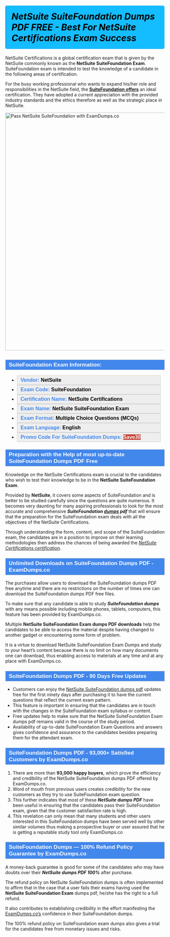 #     	 <h1><strong><span style="display: block; color: #000000; background: #14BDFF; border: 0.5px solid #AED6F1; border-left: 3px solid #3498DB; padding: .6em; border-radius: 6px;">             <em>NetSuite SuiteFoundation Dumps PDF FREE  - Best For NetSuite Certifications Exam Success </em>             </span></strong></h1>            <p>NetSuite Certifications is a global certification exam that is given by the NetSuite commonly known as the <strong>NetSuite SuiteFoundation Exam</strong>. SuiteFoundation exam is intended to test the knowledge of a candidate in the following areas of certification.</p>            <p>For the busy working professional who wants to expand his/her role and responsibilities in the NetSuite field, the <strong><a href="https://www.examdumps.co/suitefoundation-exam-dumps.html">SuiteFoundation offers</a></strong> an ideal certification. They have adopted a current appreciation with the provided industry standards and the ethics therefore as well as the strategic place in NetSuite.</p>                        <p><a href="https://www.examdumps.co/"><img src="https://www.examdumps.co//images/banners/big-sale-20-percent-discount-offer-examdumps.jpg" class="postImage" alt="Pass NetSuite SuiteFoundation with ExamDumps.co" width="750"></a></p>                        <h2 style="background: #4287ec; border: 1px solid #cccccc; padding: 5px 10px;">                <span style="color: #ffffff;"><span style="font-size: 11pt;">                    <span style="line-height: normal;">                        <span style="font-family: Calibri,sans-serif;">                            <strong>                                <span style="font-size: 13.0pt;">SuiteFoundation Exam Information:</span>                            </strong>                        </span>                    </span></span>                </span>            </h2>                        <ul>                <li style="margin: 0cm 10pt;">                <div style="background: #eee; border: 1px solid #cccccc; padding: 5px 10px; text-align: justify;"><span style="font-size: 11pt;"><span style="line-height: normal;"><span style="tab-stops: list 36.0pt;"><span style="font-family: Calibri,sans-serif;"><strong><span style="font-size: 12.0pt;">                    <span style="color: #4287ec;">Vendor:</span> <span style="color: #000;">NetSuite</span>                    </span></strong></span></span></span></span></div>                </li>                <li style="margin: 0cm 10pt;">                <div style="background: #eee; border: 1px solid #cccccc; padding: 5px 10px; text-align: justify;"><span style="font-size: 11pt;"><span style="line-height: normal;"><span style="tab-stops: list 36.0pt;"><span style="font-family: Calibri,sans-serif;"><strong><span style="font-size: 12.0pt;">                    <span style="color: #4287ec;">Exam Code:</span> <span style="color: #000;">SuiteFoundation</span>                    </span></strong></span></span></span></span></div>                </li>                <li style="margin: 0cm 10pt;">                <div style="background: #eee; border: 1px solid #cccccc; padding: 5px 10px; text-align: justify;"><span style="font-size: 11pt;"><span style="line-height: normal;"><span style="tab-stops: list 36.0pt;"><span style="font-family: Calibri,sans-serif;"><strong><span style="font-size: 12.0pt;">                    <span style="color: #4287ec;">Certification Name:</span> <span style="color: #000;"> NetSuite Certifications</span>                    </span></strong></span></span></span></span></div>                </li>                <li style="margin: 0cm 10pt;">                <div style="background: #eee; border: 1px solid #cccccc; padding: 5px 10px; text-align: justify;"><span style="font-size: 11pt;"><span style="line-height: normal;"><span style="tab-stops: list 36.0pt;"><span style="font-family: Calibri,sans-serif;"><strong><span style="font-size: 12.0pt;">                    <span style="color: #4287ec;">Exam Name:</span> <span style="color: #000;">NetSuite SuiteFoundation Exam</span>                    </span></strong></span></span></span></span></div>                </li>                <li style="margin: 0cm 10pt;">                <div style="background: #eee; border: 1px solid #cccccc; padding: 5px 10px; text-align: justify;"><span style="font-size: 11pt;"><span style="line-height: normal;"><span style="tab-stops: list 36.0pt;"><span style="font-family: Calibri,sans-serif;"><strong><span style="font-size: 12.0pt;">                    <span style="color: #4287ec;">Exam Format:</span> <span style="color: #000;">Multiple Choice Questions (MCQs) </span>                    </span></strong></span></span></span></span></div>                </li>                <li style="margin: 0cm 10pt;">                <div style="background: #eee; border: 1px solid #cccccc; padding: 5px 10px; text-align: justify;"><span style="font-size: 11pt;"><span style="line-height: normal;"><span style="tab-stops: list 36.0pt;"><span style="font-family: Calibri,sans-serif;"><strong><span style="font-size: 12.0pt;">                    <span style="color: #4287ec;">Exam Language:</span> <span style="color: #000;">English</span>                    </span></strong></span></span></span></span></div>                </li>                <li style="margin: 0cm 10pt;">                <div style="background: #eee; border: 1px solid #cccccc; padding: 5px 10px;"><span style="font-size: 11pt;"><span style="line-height: normal;"><span style="tab-stops: list 36.0pt;"><span style="font-family: Calibri,sans-serif;"><strong><span style="font-size: 12.0pt;">                    <span style="color: #4287ec;">Promo Code For SuiteFoundation Dumps: </span><span style="color: #fff;"><span style="background-color: #c0392b;">Save30</span>                    </span></span></strong></span></span></span></span></div>                </li>            </ul>                        <h3 style="background: #4287ec; border: 1px solid #cccccc; padding: 5px 10px;">                <span style="color: #ffffff;"><span style="font-size: 11pt;">                    <span style="line-height: normal;">                        <span style="font-family: Calibri,sans-serif;">                            <strong>                                <span style="font-size: 13.0pt;">Preparation with the Help of most up-to-date SuiteFoundation Dumps PDF Free</span>                            </strong>                        </span>                    </span></span>                </span>            </h3>            <p>Knowledge on the NetSuite Certifications exam is crucial to the candidates who wish to test their knowledge to be in the <strong>NetSuite SuiteFoundation Exam</strong>. </p>            <p>Provided by <strong>NetSuite</strong>, it covers some aspects of SuiteFoundation and is better to be studied carefully since the questions are quite numerous. It becomes very daunting for many aspiring professionals to look for the most accurate and comprehensive <strong><i>SuiteFoundation <a href="https://https://github.com/BellaDavid12/PMI-PMP-Certification-Crack-the-Code-with-Our-Study-Guide"><b>dumps</b></a> pdf</i></strong> that will ensure that the preparation for the SuiteFoundation exam deals with all the objectives of the NetSuite Certifications.</p>            <p>Through understanding the form, content, and scope of the SuiteFoundation exam, the candidates are in a position to improve on their learning methodologies then address the chances of being awarded the <u><i>NetSuite Certifications certification</i></u>.</p>                        <h3 style="background: #4287ec; border: 1px solid #cccccc; padding: 5px 10px;">                <span style="color: #ffffff;">                    <span style="font-size: 11pt;">                        <span style="line-height: normal;">                            <span style="font-family: Calibri,sans-serif;">                                <strong>                                    <span style="font-size: 13.0pt;">Unlimited Downloads on SuiteFoundation Dumps PDF - ExamDumps.co</span>                                </strong>                            </span>                        </span>                    </span>                </span>            </h3>            <p>The purchases allow users to download the SuiteFoundation dumps PDF free anytime and there are no restrictions on the number of times one can download the  SuiteFoundation dumps PDF free files.</p>            <p>To make sure that any candidate is able to study <strong><i>SuiteFoundation dumps</i></strong> with any means possible including mobile phones, tablets, computers, this feature has been provided by ExamDumps.co.</p>            <p>Multiple <strong>NetSuite SuiteFoundation Exam dumps PDF downloads</strong> help the candidates to be able to access the material despite having changed to another gadget or encountering some form of problem.</p>            <p>It is a virtue to download NetSuite SuiteFoundation Exam Dumps and study to your heart’s content because there is no limit on how many documents one can download, thus enabling access to materials at any time and at any place with ExamDumps.co.</p>                       <h3 style="background: #4287ec; border: 1px solid #cccccc; padding: 5px 10px;">                <span style="color: #ffffff;">                    <span style="font-size: 11pt;">                        <span style="line-height: normal;">                            <span style="font-family: Calibri,sans-serif;">                                <strong>                                    <span style="font-size: 13.0pt;">SuiteFoundation  Dumps PDF  - 90 Days Free Updates </span>                                </strong>                            </span>                        </span>                    </span>                </span>            </h3>            <ul>                <li>Customers can enjoy the <a href="https://www.examdumps.co/netsuite-exam-dumps.html">NetSuite SuiteFoundation dumps pdf</a> updates free for the first ninety days after purchasing it to have the current questions that reflect the current exam pattern.</li>                <li>This feature is important in ensuring that the candidates are in touch with the changes in the SuiteFoundation  exam syllabus or content.</li>                <li>Free updates help to make sure that the NetSuite SuiteFoundation Exam dumps pdf remains valid in the course of the study period.</li>                <li>Availability of up-to-date SuiteFoundation Exam Questions and answers gives confidence and assurance to the candidates besides preparing them for the attendant exam.</li>            </ul>                        <h3 style="background: #4287ec; border: 1px solid #cccccc; padding: 5px 10px;">                <span style="color: #ffffff;"><span style="font-size: 11pt;">                    <span style="line-height: normal;">                        <span style="font-family: Calibri,sans-serif;">                            <strong>                                <span style="font-size: 13.0pt;">SuiteFoundation  Dumps PDF - 93,000+ Satisfied Customers by ExamDumps.co</span>                            </strong>                        </span>                    </span></span>                </span>            </h3>            <ol>                <li>There are more than <strong>93,000 happy buyers</strong>, which prove the efficiency and credibility of the NetSuite SuiteFoundation dumps PDF offered by ExamDumps.co.</li>                <li>Word of mouth from previous users creates credibility for the new customers as they try to use SuiteFoundation exam question.</li>                <li>This further indicates that most of these <strong><i>NetSuite dumps PDF</i></strong> have been useful in ensuring that the candidates pass their SuiteFoundation exam, given that the customer satisfaction rate is high.</li>                <li>This revelation can only mean that many students and other users interested in this SuiteFoundation dumps have been served well by other similar volumes thus making a prospective buyer or user assured that he is getting a reputable study tool only ExamDumps.co</li>            </ol>                       <h3 style="background: #4287ec; border: 1px solid #cccccc; padding: 5px 10px;">                <span style="color: #ffffff;">                    <span style="font-size: 11pt;">                        <span style="line-height: normal;">                            <span style="font-family: Calibri,sans-serif;">                                <strong>                                    <span style="font-size: 13.0pt;">SuiteFoundation  Dumps — 100% Refund Policy Guarantee by ExamDumps.co</span>                                </strong>                            </span>                        </span>                    </span>                </span>            </h3>                        <p>A money-back guarantee is good for some of the candidates who may have doubts over their  <strong><i>NetSuite dumps PDF 100%</i></strong> after purchase.</p>            <p>The refund policy on NetSuite SuiteFoundation dumps is often implemented to affirm that in the case that a user fails their exams having used the <strong>NetSuite SuiteFoundation Exam</strong> dumps pdf, he/she has the right to a full refund.</p>            <p>It also contributes to establishing credibility in the effort manifesting the <a href="https://www.examdumps.co/">ExamDumps.co’s</a> confidence in their SuiteFoundation dumps.</p>            <p>The 100% refund policy on SuiteFoundation exam dumps also gives a trial for the candidates free from monetary issues and risks.</p>        
